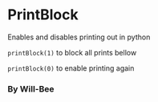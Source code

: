 # PrintBlock
Enables and disables printing out in python

`printBlock(1)` to block all prints bellow

`printBlock(0)` to enable printing again


### By Will-Bee
